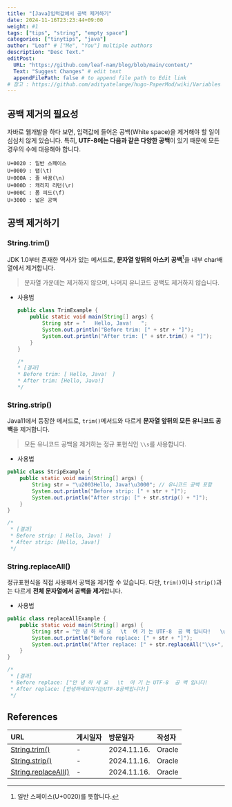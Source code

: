 ```yaml
---
title: "[Java]입력값에서 공백 제거하기"
date: 2024-11-16T23:23:44+09:00
weight: #1
tags: ["tips", "string", "empty space"]
categories: ["tinytips", "java"]
author: "Leaf" # ["Me", "You"] multiple authors
description: "Desc Text."
editPost:
  URL: "https://github.com/leaf-nam/blog/blob/main/content/"
  Text: "Suggest Changes" # edit text
  appendFilePath: false # to append file path to Edit link
# 참고 : https://github.com/adityatelange/hugo-PaperMod/wiki/Variables
---
```


## 공백 제거의 필요성

자바로 웹개발을 하다 보면, 입력값에 들어온 공백(White space)을 제거해야 할 일이 심심치 않게 있습니다.
특히, **UTF-8에는 다음과 같은 다양한 공백**이 있기 때문에 모든 경우의 수에 대응해야 합니다.

```
U+0020 : 일반 스페이스
U+0009 : 탭(\t)
U+000A : 줄 바꿈(\n)
U+000D : 캐리지 리턴(\r)
U+000C : 폼 피드(\f)
U+3000 : 넓은 공백
```

## 공백 제거하기

### String.trim()

JDK 1.0부터 존재한 역사가 있는 메서드로, **문자열 앞뒤의 아스키 공백**[^1]을 내부 char배열에서 제거합니다.

> 문자열 가운데는 제거하지 않으며, 나머지 유니코드 공백도 제거하지 않습니다.

- 사용법

  ```java
  public class TrimExample {
      public static void main(String[] args) {
          String str = "   Hello, Java!   ";
          System.out.println("Before trim: [" + str + "]");
          System.out.println("After trim: [" + str.trim() + "]");
      }
  }

  /*
  * [결과]
  * Before trim: [ Hello, Java!　]
  * After trim: [Hello, Java!]
  */
  ```

### String.strip()

Java11에서 등장한 메서드로, `trim()`메서드와 다르게 **문자열 앞뒤의 모든 유니코드 공백**을 제거합니다.

> 모든 유니코드 공백을 제거하는 정규 표현식인 `\\s`를 사용합니다.

- 사용법

```java
public class StripExample {
    public static void main(String[] args) {
        String str = "\u2003Hello, Java!\u3000"; // 유니코드 공백 포함
        System.out.println("Before strip: [" + str + "]");
        System.out.println("After strip: [" + str.strip() + "]");
    }
}

/*
 * [결과]
 * Before strip: [ Hello, Java!　]
 * After strip: [Hello, Java!]
 */
```

### String.replaceAll()

정규표현식을 직접 사용해서 공백을 제거할 수 있습니다. 다만, `trim()`이나 `strip()`과는 다르게 **전체 문자열에서 공백을 제거**합니다.

- 사용법

```java
public class replaceAllExample {
    public static void main(String[] args) {
        String str = "안 녕 하 세 요   \t  여 기 는 UTF-8  공 백 입니다!   \u3000";
        System.out.println("Before replace: [" + str + "]");
        System.out.println("After replace: [" + str.replaceAll("\\s+", "") + "]");
    }
}

/*
 * [결과]
 * Before replace: ["안 녕 하 세 요   \t  여 기 는 UTF-8  공 백 입니다!       ]
 * After replace: [안녕하세요여기는UTF-8공백입니다!]
 */
```

## References

| URL                                                                                                                                       | 게시일자 | 방문일자    | 작성자 |
| :---------------------------------------------------------------------------------------------------------------------------------------- | :------- | :---------- | :----- |
| [String.trim()](<https://docs.oracle.com/javase/7/docs/api/java/lang/String.html#trim()>)                                                 | -        | 2024.11.16. | Oracle |
| [String.strip()](<https://docs.oracle.com/en/java/javase/11/docs/api/java.base/java/lang/String.html#strip()>)                            | -        | 2024.11.16. | Oracle |
| [String.replaceAll()](<https://docs.oracle.com/javase/7/docs/api/java/lang/String.html#replaceAll(java.lang.String,%20java.lang.String)>) | -        | 2024.11.16. | Oracle |

[^1]: 일반 스페이스(U+0020)를 뜻합니다.
